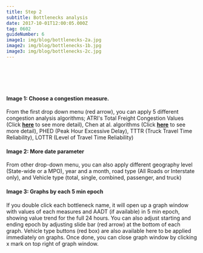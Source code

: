 ```yaml
---
title: Step 2
subtitle: Bottlenecks analysis
date: 2017-10-01T12:00:05.000Z
tag: 0602
guideNumber: 6
image1: img/blog/bottlenecks-2a.jpg
image2: img/blog/bottlenecks-1b.jpg
image3: img/blog/bottlenecks-2c.jpg
---
```


# &nbsp; 
#### Image 1: Choose a congestion measure.
From the first drop down menu (red arrow), you can apply 5 different congestion analysis algorithms;
 ATRI's Total Freight Congestion Values (Click [**here**](http://atri-online.org/wp-content/uploads/2017/01/ATRI-Bottleneck-Methodology-01-2017.pdf)  to see more detail),
 Chen at al. algorithms (Click [**here**](http://trrjournalonline.trb.org/doi/ref/10.3141/1867-06)  to see more detail),
 PHED (Peak Hour Excessive Delay),
 TTTR (Truck Travel Time Reliability),
 LOTTR (Level of Travel Time Reliability)


#### Image 2: More date parameter 
From other drop-down menu, you can also apply different geography level (State-wide or a MPO),  year and a month, road type (All Roads or Interstate only), and Vehicle type (total, single, combined, passenger, and truck)


#### Image 3: Graphs by each 5 min epoch
If you double click each bottleneck name, it will open up a graph window with values of each measures and AADT (if available) in 5 min epoch, showing value trend for the full 24 hours.  You can also adjust starting and ending epoch by adjusting slide bar (red arrow) at the bottom of each graph.  Vehicle type buttons (red box) are also available here to be applied immediately on graphs. Once done, you can close graph window by clicking x mark on top right of graph window.









